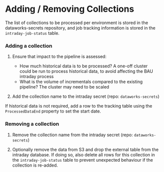 # Adding / Removing Collections

The list of collections to be processed per environment is stored in the 
dataworks-secrets repository, and job tracking information is stored in 
the `intraday-job-status` table.

### Adding a collection
1. Ensure that impact to the pipeline is assessed:
   - How much historical data is to be processed?  A one-off cluster could be run 
      to process historical data, to avoid affecting the BAU intraday process
   - What is the volume of incrementals compared to the existing pipeline?  The
      cluster may need to be scaled


2. Add the collection name to the intraday secret (repo: `dataworks-secrets`)

If historical data is not required, add a row to the tracking table using the 
`ProcessedDataEnd` property to set the start date.

### Removing a collection
1. Remove the collection name from the intraday secret (repo: `dataworks-secrets`)
   
1. Optionally remove the data from S3 and drop the external table from the 
   intraday database.  If doing so, also delete all rows for this collection in
   the `intraday-job-status` table to prevent unexpected behaviour if the collection
   is re-added.
